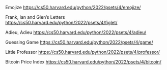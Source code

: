 Emojize https://cs50.harvard.edu/python/2022/psets/4/emojize/

Frank, Ian and Glen’s Letters https://cs50.harvard.edu/python/2022/psets/4/figlet/

Adieu, Adieu https://cs50.harvard.edu/python/2022/psets/4/adieu/

Guessing Game https://cs50.harvard.edu/python/2022/psets/4/game/

Little Professor https://cs50.harvard.edu/python/2022/psets/4/professor/

Bitcoin Price Index https://cs50.harvard.edu/python/2022/psets/4/bitcoin/
